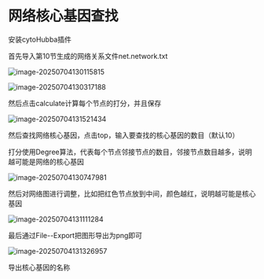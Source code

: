 # 网络核心基因查找

安装cytoHubba插件

首先导入第10节生成的网络关系文件net.network.txt

![image-20250704130115815](./images/网络核心基因查找/image-20250704130115815.png)

![image-20250704130317188](./images/网络核心基因查找/image-20250704130317188.png)

然后点击calculate计算每个节点的打分，并且保存

![image-20250704131521434](./images/网络核心基因查找/image-20250704131521434.png)

然后查找网络核心基因，点击top，输入要查找的核心基因的数目（默认10）

打分使用Degree算法，代表每个节点邻接节点的数目，邻接节点数目越多，说明越可能是网络的核心基因

![image-20250704130747981](./images/网络核心基因查找/image-20250704130747981.png)

然后对网络图进行调整，比如把红色节点放到中间，颜色越红，说明越可能是核心基因

![image-20250704131111284](./images/网络核心基因查找/image-20250704131111284.png)

最后通过File--Export把图形导出为png即可

![image-20250704131326957](./images/网络核心基因查找/image-20250704131326957.png)

导出核心基因的名称